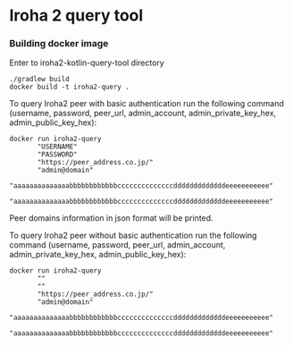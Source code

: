 # Iroha 2 query tool

### Building docker image

Enter to iroha2-kotlin-query-tool directory

```
./gradlew build
docker build -t iroha2-query .
```

To query Iroha2 peer with basic authentication run the following command (username, password, peer_url,
admin_account, admin_private_key_hex, admin_public_key_hex):

```
docker run iroha2-query 
       "USERNAME"
       "PASSWORD"
       "https://peer_address.co.jp/"
       "admin@domain"
       "aaaaaaaaaaaaaabbbbbbbbbbbbccccccccccccccdddddddddddddeeeeeeeeeee"  
       "aaaaaaaaaaaaaabbbbbbbbbbbbccccccccccccccdddddddddddddeeeeeeeeeee"
```

Peer domains information in json format will be printed.

To query Iroha2 peer without basic authentication run the following command (username, password, peer_url,
admin_account, admin_private_key_hex, admin_public_key_hex):

```
docker run iroha2-query 
       ""
       ""
       "https://peer_address.co.jp/"
       "admin@domain"
       "aaaaaaaaaaaaaabbbbbbbbbbbbccccccccccccccdddddddddddddeeeeeeeeeee"  
       "aaaaaaaaaaaaaabbbbbbbbbbbbccccccccccccccdddddddddddddeeeeeeeeeee"
```
